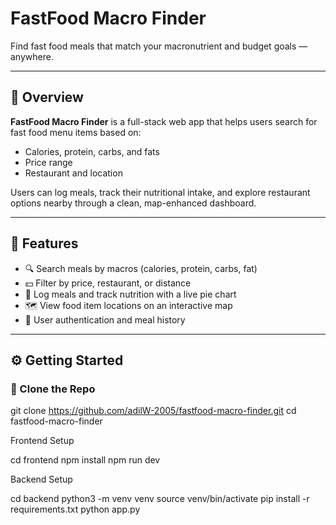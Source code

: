 #  FastFood Macro Finder

Find fast food meals that match your macronutrient and budget goals — anywhere.

---

## 📌 Overview

**FastFood Macro Finder** is a full-stack web app that helps users search for fast food menu items based on:
- Calories, protein, carbs, and fats
- Price range
- Restaurant and location

Users can log meals, track their nutritional intake, and explore restaurant options nearby through a clean, map-enhanced dashboard.

---

## 🚀 Features

- 🔍 Search meals by macros (calories, protein, carbs, fat)
- 💵 Filter by price, restaurant, or distance
- 🥗 Log meals and track nutrition with a live pie chart
- 🗺️ View food item locations on an interactive map
- 👤 User authentication and meal history



---

## ⚙️ Getting Started

### 🧪 Clone the Repo


git clone https://github.com/adilW-2005/fastfood-macro-finder.git
cd fastfood-macro-finder

Frontend Setup


cd frontend
npm install
npm run dev

Backend Setup

cd backend
python3 -m venv venv
source venv/bin/activate
pip install -r requirements.txt
python app.py
